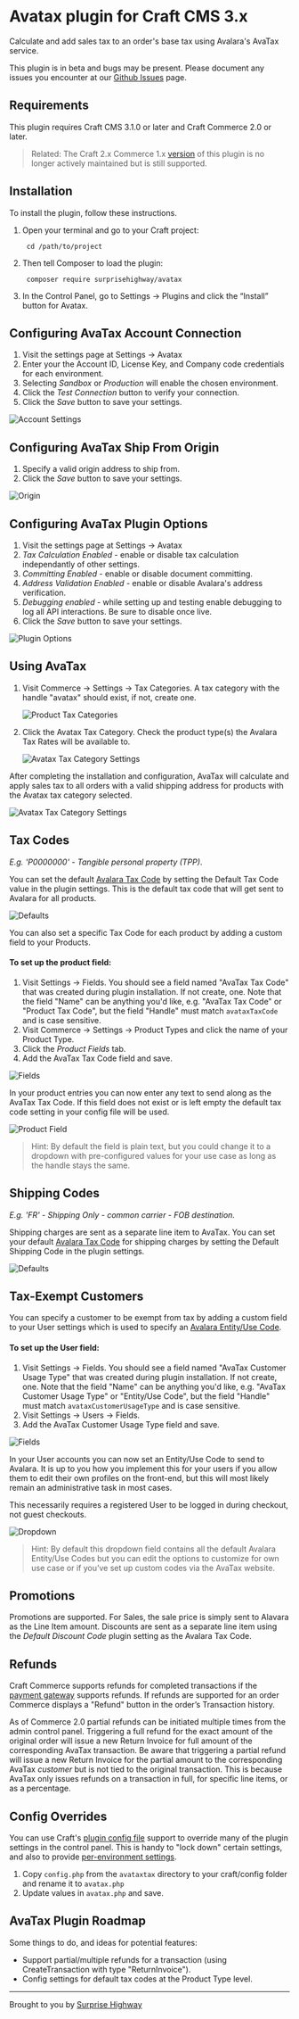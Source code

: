 # Avatax plugin for Craft CMS 3.x

Calculate and add sales tax to an order's base tax using Avalara's AvaTax service.

This plugin is in beta and bugs may be present. Please document any issues you encounter at our [Github Issues](https://github.com/surprisehighway/craft-avatax/issues) page.

## Requirements

This plugin requires Craft CMS 3.1.0 or later and Craft Commerce 2.0 or later.

> Related: The Craft 2.x Commerce 1.x [version](https://github.com/surprisehighway/craft-avataxtaxadjuster) of this plugin is no longer actively maintained but is still supported.

## Installation

To install the plugin, follow these instructions.

1. Open your terminal and go to your Craft project:

        cd /path/to/project

2. Then tell Composer to load the plugin:

        composer require surprisehighway/avatax

3. In the Control Panel, go to Settings → Plugins and click the “Install” button for Avatax.

## Configuring AvaTax Account Connection

1. Visit the settings page at Settings → Avatax
2. Enter your the Account ID, License Key, and Company code credentials for each environment.
3. Selecting *Sandbox* or *Production* will enable the chosen environment.
4. Click the *Test Connection* button to verify your connection.
5. Click the *Save* button to save your settings.

![Account Settings](resources/img/plugin-settings.png)

## Configuring AvaTax Ship From Origin

1. Specify a valid origin address to ship from.
2. Click the *Save* button to save your settings.

![Origin](resources/img/plugin-origin.png)

## Configuring AvaTax Plugin Options

1. Visit the settings page at Settings → Avatax
2. *Tax Calculation Enabled* - enable or disable tax calculation independantly of other settings.
3. *Committing Enabled* - enable or disable document committing.
4. *Address Validation Enabled* - enable or disable Avalara's address verification.
5. *Debugging enabled* - while setting up and testing enable debugging to log all API interactions. Be sure to disable once live.
6. Click the *Save* button to save your settings.

![Plugin Options](resources/img/plugin-options.png)

## Using AvaTax

1. Visit Commerce → Settings → Tax Categories. A tax category with the handle "avatax" should exist, if not, create one.

	![Product Tax Categories](resources/img/tax-categories.png)

2. Click the Avatax Tax Category. Check the product type(s) the Avalara Tax Rates will be available to.

	![Avatax Tax Category Settings](resources/img/tax-category-settings.png)

After completing the installation and configuration, AvaTax will calculate and apply sales tax to all orders with a valid shipping address for products with the Avatax tax category selected.

![Avatax Tax Category Settings](resources/img/product-category.png)

## Tax Codes

*E.g. 'P0000000' - Tangible personal property (TPP)*.

You can set the default [Avalara Tax Code](https://taxcode.avatax.avalara.com/) by setting the Default Tax Code value in the plugin settings. This is the default tax code that will get sent to Avalara for all products.

![Defaults](resources/img/plugin-defaults.png)

You can also set a specific Tax Code for each product by adding a custom field to your Products.

#### To set up the product field:

1. Visit Settings → Fields. You should see a field named "AvaTax Tax Code" that was created during plugin installation. If not create, one. Note that the field "Name" can be anything you'd like, e.g. "AvaTax Tax Code" or "Product Tax Code", but the field "Handle" must match `avataxTaxCode` and is case sensitive.
2. Visit Commerce → Settings → Product Types and click the name of your Product Type.
2. Click the *Product Fields* tab.
3. Add the AvaTax Tax Code field and save.

![Fields](resources/img/plugin-fields.png)

In your product entries you can now enter any text to send along as the AvaTax Tax Code. If this field does not exist or is left empty the default tax code setting in your config file will be used.

![Product Field](resources/img/product-field.png)

> Hint: By default the field is plain text, but you could change it to a dropdown with pre-configured values for your use case as long as the handle stays the same.

## Shipping Codes

*E.g. 'FR' - Shipping Only - common carrier - FOB destination.*

Shipping charges are sent as a separate line item to AvaTax. You can set your default [Avalara Tax Code](https://taxcode.avatax.avalara.com/) for shipping charges by setting the Default Shipping Code in the plugin settings.

![Defaults](resources/img/plugin-defaults.png)

## Tax-Exempt Customers

You can specify a customer to be exempt from tax by adding a custom field to your User settings which is used to specify an [Avalara Entity/Use Code](https://help.avalara.com/000_Avalara_AvaTax/Exemption_Reason_Matrices_for_US_and_Canada).

#### To set up the User field:

1. Visit Settings → Fields. You should see a field named "AvaTax Customer Usage Type" that was created during plugin installation. If not create, one. Note that the field "Name" can be anything you'd like, e.g. "AvaTax Customer Usage Type" or "Entity/Use Code", but the field "Handle" must match `avataxCustomerUsageType` and is case sensitive.
2. Visit Settings → Users → Fields.
3. Add the AvaTax Customer Usage Type field and save.

![Fields](resources/img/plugin-fields.png)

In your User accounts you can now set an Entity/Use Code to send to Avalara. It is up to you how you implement this for your users if you allow them to edit their own profiles on the front-end, but this will most likely remain an administrative task in most cases.

This necessarily requires a registered User to be logged in during checkout, not guest checkouts.

![Dropdown](resources/img/user-field.png)

> Hint: By default this dropdown field contains all the default Avalara Entity/Use Codes but you can edit the options to customize for own use case or if you’ve set up custom codes via the AvaTax website.

## Promotions

Promotions are supported. For Sales, the sale price is simply sent to Alavara as the Line Item amount. Discounts are sent as a separate line item using the *Default Discount Code* plugin setting as the Avalara Tax Code.

## Refunds

Craft Commerce supports refunds for completed transactions if the [payment gateway](https://craftcommerce.com/support/which-payment-gateways-do-you-support) supports refunds. If refunds are supported for an order Commerce displays a "Refund" button in the order’s Transaction history. 

As of Commerce 2.0 partial refunds can be initiated multiple times from the admin control panel. Triggering a full refund for the exact amount of the original order will issue a new Return Invoice for full amount of the corresponding AvaTax transaction. Be aware that triggering a partial refund will issue a new Return Invoice for the partial amount to the corresponding AvaTax *customer* but is not tied to the original transaction. This is because AvaTax only issues refunds on a transaction in full, for specific line items, or as a percentage.


## Config Overrides

You can use Craft's [plugin config file](https://docs.craftcms.com/v3/extend/plugin-settings.html#overriding-setting-values) support to override many of the plugin settings in the control panel. This is handy to "lock down" certain settings, and also to provide [per-environment settings](https://docs.craftcms.com/v3/config/environments.html#config-files).

1. Copy `config.php` from the `avataxtax` directory to your craft/config folder and rename it to `avatax.php`
2. Update values in `avatax.php` and save.

## AvaTax Plugin Roadmap

Some things to do, and ideas for potential features:

* Support partial/multiple refunds for a transaction (using CreateTransaction with type "ReturnInvoice").
* Config settings for default tax codes at the Product Type level.

---

Brought to you by [Surprise Highway](http://surprisehighway.com)
